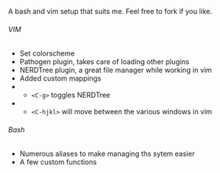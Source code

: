 A bash and vim setup that suits me. Feel free to fork if you like.

###### VIM
* Set colorscheme
* Pathogen plugin, takes care of loading other plugins
* NERDTree plugin, a great file manager while working in vim
* Added custom mappings
* - `<C-g>` toggles NERDTree
* - `<C-hjkl>` will move between the various windows in vim

###### Bash
* Numerous aliases to make managing ths sytem easier
* A few custom functions

